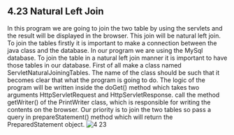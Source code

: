 4.23 Natural Left Join
----------------------
In this program we are going to join the two table by using the servlets and the result will be displayed in the browser. This join will be natural left join. 
To join the tables firstly it is important to make a connection between the java class and the database. In our program we are using the MySql database. To join the table in a natural left join manner it is important to have those tables in our database. First of all make a class named ServletNaturalJoiningTables. The name of the class should be such that it becomes clear that what the program is going to do. The logic of the program will be written inside the doGet() method which takes two arguments HttpServletRequest and HttpServletResponse. call the method getWriter() of the PrintWriter class, which is responsible for writing the contents on the browser. Our priority is to join the two tables so pass a query in prepareStatement() method which will return the PreparedStatement object.
![4 23](https://cloud.githubusercontent.com/assets/16961604/13396153/1ae4d654-df19-11e5-94e6-386e8ce9fb0e.png)
